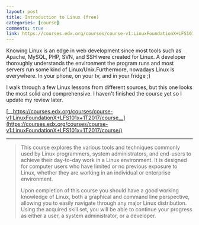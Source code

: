 ```yaml
---
layout: post
title: Introduction to Linux (free)
categories: [course]
comments: true
link: https://courses.edx.org/courses/course-v1:LinuxFoundationX+LFS101x+1T2017/course/
---
```


Knowing Linux is an edge in web development since most tools such as Apache, MySQL, PHP, SVN, and SSH were created for Linux. A developer thoroughly understands the environment the program runs and most servers run some kind of Linux/Unix.Furthermore, nowadays Linux is everywhere. In your phone, on your tv, and in your fridge ;)

I walk through a few Linux lessons from different sources, but this one looks the most solid and comprehensive. I haven't finished the course yet so I update my review later.

[__https://courses.edx.org/courses/course-v1:LinuxFoundationX+LFS101x+1T2017/course__](https://courses.edx.org/courses/course-v1:LinuxFoundationX+LFS101x+1T2017/course/)

---

> This course explores the various tools and techniques commonly used by Linux programmers, system administrators, and end-users to achieve their day-to-day work in a Linux environment. It is designed for
computer users who have limited or no previous exposure to Linux, whether they are working in an
individual or enterprise environment.
>
>Upon completion of this course you should have a good working knowledge of Linux, both a graphical and
command line perspective, allowing you to easily navigate through any major Linux distribution. Using the
acquired skill set, you will be able to continue your progress as either a user, a system administrator, or a
developer. 
